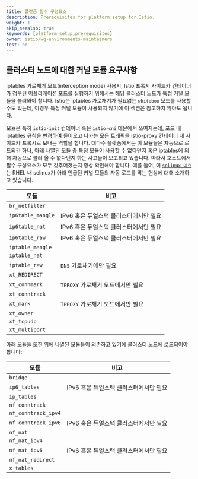 ```yaml
---
title: 플랫폼 필수 구성요소
description: Prerequisites for platform setup for Istio.
weight: 1
skip_seealso: true
keywords: [platform-setup,prerequisites]
owner: istio/wg-environments-maintainers
test: no
---
```



## 클러스터 노드에 대한 커널 모듈 요구사항

iptables 가로채기 모드(interception mode) 사용시, Istio 프록시 사이드카 컨테이너가 첨부된 어플리케이션 포드를 실행하기 위해서는 해당 클러스터 노드가 특정 커널 모듈을 불러와야 합니다. Istio는 iptables 가로채기가 필요없는 `whitebox` 모드를 사용할 수도 있는데, 이경우 특정 커널 모듈이 사용되지 않기에 이 섹션은 참고하지 
않아도 됩니다.

모듈은 특히 `istio-init` 컨테이너 혹은 `istio-cni` 데몬에서 쓰여지는데, 포드 내 iptables 규칙을 변경하여 들어오고 나가는 모든 트래픽을 istio-proxy 컨테이너 내 사이드카 프록시로 보내는 역할을 합니다. 대다수 플랫폼에서는 이 모듈들은 자동으로 로드되긴 하나, 아래 나열된 모듈 중 특정 모듈이 사용할 수 없다던지 혹은 iptables에 의해 자동으로 불러 올 수 없다던지 하는 사고들이 보고되고 있습니다. 따라서 호스트에서 필수 구성요소가 모두 갖추어졌는지 항상 확인해야 합니다. 예를 들어, 이 
[`selinux 이슈`](https://www.suse.com/support/kb/doc/?id=000020241)는 RHEL 내 selinux가 아래 언급된 커널 모듈의 자동 로드를 막는 현상에 대해 소개하고 있습니다.

| 모듈 | 비고 |
| --- | --- |
| `br_netfilter` |  |
| `ip6table_mangle` | IPv6 혹은 듀얼스택 클러스터에서만 필요 |
| `ip6table_nat` | IPv6 혹은 듀얼스택 클러스터에서만 필요 |
| `ip6table_raw` | IPv6 혹은 듀얼스택 클러스터에서만 필요 |
| `iptable_mangle` |  |
| `iptable_nat` |  |
| `iptable_raw` | `DNS` 가로채기에만 필요 |
| `xt_REDIRECT` |  |
| `xt_connmark` | `TPROXY` 가로채기 모드에서만 필요 |
| `xt_conntrack` |  |
| `xt_mark` | `TPROXY` 가로채기 모드에서만 필요 |
| `xt_owner` |  |
| `xt_tcpudp` |  |
| `xt_multiport`|  |

아래 모듈들 또한 위에 나열된 모듈들이 의존하고 있기에 클러스터 노드에 로드되어야 합니다:

| 모듈 | 비고 |
| --- | --- |
| `bridge` |  |
| `ip6_tables` | IPv6 혹은 듀얼스택 클러스터에서만 필요 |
| `ip_tables` |  |
| `nf_conntrack` |  |
| `nf_conntrack_ipv4` |  |
| `nf_conntrack_ipv6` | IPv6 혹은 듀얼스택 클러스터에서만 필요 |
| `nf_nat` |  |
| `nf_nat_ipv4` |  |
| `nf_nat_ipv6` | IPv6 혹은 듀얼스택 클러스터에서만 필요 |
| `nf_nat_redirect` |  |
| `x_tables` |  |
